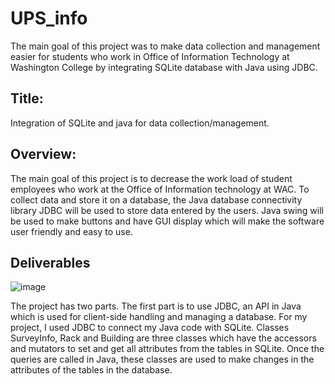 # UPS_info


The main goal of this project was to make data collection and management easier for students who work in Office of Information 
Technology at Washington College by integrating SQLite database with Java using JDBC.

## Title: 
Integration of SQLite and java for data collection/management. 

## Overview:
The main goal of this project is to decrease the work load of student employees who work at the Office of Information technology at WAC. To collect data and store it on a database, the Java database connectivity library JDBC will be used to store data entered by the users. Java swing will be used to make buttons and have GUI display which will make the software user friendly and easy to use.

## Deliverables
![image](https://user-images.githubusercontent.com/45140795/77843544-32265100-716c-11ea-989b-4138e10ccc3b.png)

The project has two parts. The first part is to use JDBC, an API in Java which is used for client-side handling and managing a database. For my project, I used JDBC to connect my Java code with SQLite. 
Classes SurveyInfo, Rack and Building are three classes which have the accessors and mutators to set and get all attributes from the tables in SQLite. Once the queries are called in Java, these classes are used to make changes in the attributes of the tables in the database.  
